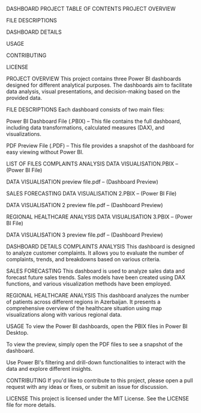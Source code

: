 DASHBOARD PROJECT
TABLE OF CONTENTS
PROJECT OVERVIEW

FILE DESCRIPTIONS

DASHBOARD DETAILS

USAGE

CONTRIBUTING

LICENSE

PROJECT OVERVIEW
This project contains three Power BI dashboards designed for different analytical purposes. The dashboards aim to facilitate data analysis, visual presentations, and decision-making based on the provided data.

FILE DESCRIPTIONS
Each dashboard consists of two main files:

Power BI Dashboard File (.PBIX) – This file contains the full dashboard, including data transformations, calculated measures (DAX), and visualizations.

PDF Preview File (.PDF) – This file provides a snapshot of the dashboard for easy viewing without Power BI.

LIST OF FILES
COMPLAINTS ANALYSIS
DATA VISUALISATION.PBIX – (Power BI File)

DATA VISUALISATION preview file.pdf – (Dashboard Preview)

SALES FORECASTING
DATA VISUALISATION 2.PBIX – (Power BI File)

DATA VISUALISATION 2 preview file.pdf – (Dashboard Preview)

REGIONAL HEALTHCARE ANALYSIS
DATA VISUALISATION 3.PBIX – (Power BI File)

DATA VISUALISATION 3 preview file.pdf – (Dashboard Preview)

DASHBOARD DETAILS
COMPLAINTS ANALYSIS
This dashboard is designed to analyze customer complaints. It allows you to evaluate the number of complaints, trends, and breakdowns based on various criteria.

SALES FORECASTING
This dashboard is used to analyze sales data and forecast future sales trends. Sales models have been created using DAX functions, and various visualization methods have been employed.

REGIONAL HEALTHCARE ANALYSIS
This dashboard analyzes the number of patients across different regions in Azerbaijan. It presents a comprehensive overview of the healthcare situation using map visualizations along with various regional data.

USAGE
To view the Power BI dashboards, open the PBIX files in Power BI Desktop.

To view the preview, simply open the PDF files to see a snapshot of the dashboard.

Use Power BI's filtering and drill-down functionalities to interact with the data and explore different insights.

CONTRIBUTING
If you'd like to contribute to this project, please open a pull request with any ideas or fixes, or submit an issue for discussion.

LICENSE
This project is licensed under the MIT License. See the LICENSE file for more details.

